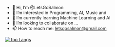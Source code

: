 - 👋 Hi, I’m @LetsGoSalmon
- 👀 I’m interested in Programming, AI, Music and 
- 🌱 I’m currently learning Machine Learning and AI
- 💞️ I’m looking to collaborate on ...
- 📫 How to reach me: letsgosalmon@gmail.com

[![Top Langs](https://github-readme-stats.vercel.app/api/top-langs/?username=LetsGoSalmon&hide=java,html,css&theme=radical)](https://github.com/anuraghazra/github-readme-stats)

<!---
LetsGoSalmon/LetsGoSalmon is a ✨ special ✨ repository because its `README.md` (this file) appears on your GitHub profile.
You can click the Preview link to take a look at your changes.
--->
